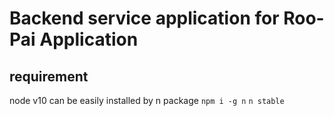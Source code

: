 # Backend service application for Roo-Pai Application

## requirement

node v10
can be easily installed by n package
`npm i -g n`
`n stable`
